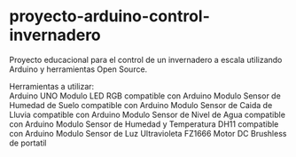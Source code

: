 # proyecto-arduino-control-invernadero
Proyecto educacional para el control de un invernadero a escala utilizando Arduino y herramientas Open Source.

Herramientas a utilizar:
<br>
Arduino UNO 
Modulo LED RGB compatible con Arduino
Modulo Sensor de Humedad de Suelo compatible con Arduino
Modulo Sensor de Caida de Lluvia compatible con Arduino
Modulo Sensor de Nivel de Agua compatible con Arduino
Modulo Sensor de Humedad y Temperatura DH11 compatible con Arduino
Modulo Sensor de Luz Ultravioleta FZ1666
Motor DC Brushless de portatil 
